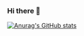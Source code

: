 ### Hi there 👋

[![Anurag's GitHub stats](https://github-readme-stats.vercel.app/api?username=codeHysteria28&show_icons=true&theme=radical)](https://github.com/codeHysteria28/github-readme-stats)

<!--
**codeHysteria28/codeHysteria28** is a ✨ _special_ ✨ repository because its `README.md` (this file) appears on your GitHub profile.

Here are some ideas to get you started:

- 🔭 I’m currently working on ...
- 🌱 I’m currently learning ...
- 👯 I’m looking to collaborate on ...
- 🤔 I’m looking for help with ...
- 💬 Ask me about ...
- 📫 How to reach me: ...
- 😄 Pronouns: ...
- ⚡ Fun fact: ...
-->

